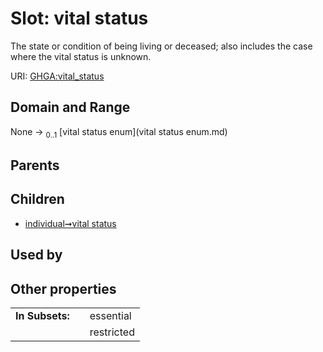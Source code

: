 
# Slot: vital status


The state or condition of being living or deceased; also includes the case where the vital status is unknown.

URI: [GHGA:vital_status](https://w3id.org/GHGA/vital_status)


## Domain and Range

None &#8594;  <sub>0..1</sub> [vital status enum](vital status enum.md)

## Parents


## Children

 *  [individual➞vital status](individual_vital_status.md)

## Used by


## Other properties

|  |  |  |
| --- | --- | --- |
| **In Subsets:** | | essential |
|  | | restricted |

